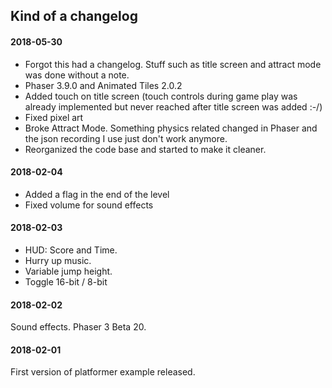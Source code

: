 ## Kind of a changelog

#### 2018-05-30
- Forgot this had a changelog. Stuff such as title screen and attract mode was done without a note.
- Phaser 3.9.0 and Animated Tiles 2.0.2
- Added touch on title screen (touch controls during game play was already implemented but never reached after title screen was added :-/)
- Fixed pixel art
- Broke Attract Mode. Something physics related changed in Phaser and the json recording I use just don't work anymore.
- Reorganized the code base and started to make it cleaner.

#### 2018-02-04
- Added a flag in the end of the level
- Fixed volume for sound effects

#### 2018-02-03
- HUD: Score and Time.
- Hurry up music.
- Variable jump height.
- Toggle 16-bit / 8-bit

#### 2018-02-02
Sound effects. Phaser 3 Beta 20.

#### 2018-02-01
First version of platformer example released.